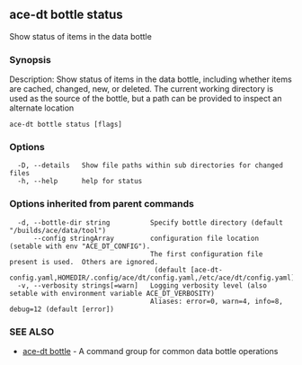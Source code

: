 ## ace-dt bottle status

Show status of items in the data bottle

### Synopsis

Description:
  Show status of items in the data bottle, including
  whether items are cached, changed, new, or deleted. The current working
  directory is used as the source of the bottle, but a path can 
  be provided to inspect an alternate location


```
ace-dt bottle status [flags]
```

### Options

```
  -D, --details   Show file paths within sub directories for changed files
  -h, --help      help for status
```

### Options inherited from parent commands

```
  -d, --bottle-dir string          Specify bottle directory (default "/builds/ace/data/tool")
      --config stringArray         configuration file location (setable with env "ACE_DT_CONFIG").
                                   The first configuration file present is used.  Others are ignored.
                                    (default [ace-dt-config.yaml,HOMEDIR/.config/ace/dt/config.yaml,/etc/ace/dt/config.yaml])
  -v, --verbosity strings[=warn]   Logging verbosity level (also setable with environment variable ACE_DT_VERBOSITY)
                                   Aliases: error=0, warn=4, info=8, debug=12 (default [error])
```

### SEE ALSO

* [ace-dt bottle](ace-dt_bottle.md)	 - A command group for common data bottle operations

